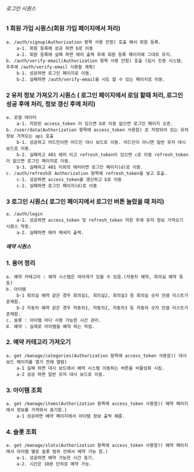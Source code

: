 ###### 로그인 시퀀스

### 1 회원 가입 시퀀스(회원 가입 페이지에서 처리)

    a. /auth/signup(Authorization 항목 사용 안함) 호출 해서 회원 등록.
        a-1. 회원 등록에 성공 하면 b로 이동
        a-2. 회원 등록에 실패 하면 에러 출력 후에 회원 등록 페이지에 그대로 유지.
    b. /auth/verify-email(Authorization 항목 사용 안함) 호출 (임시 인증 시스템. 추후에 /auth/verify-email 사용할 계획)
        b-1. 성공하면 로그인 페이지로 이동.
        b-2. 실패하면 /auth/verify-email을 시도 할 수 있는 페이지로 이동.

### 2 유저 정보 가져오기 시퀀스 ( 로그인 페이지에서 로딩 할때 처리, 로그인 성공 후에 처리, 정보 갱신 후에 처리)

    a. 로컬 데이터
        a-1. 저장된 access_token 이 있으면 b로 이동 없으면 로그인 페이지 오픈.
    b. /user/data(Authorization 항목에 access_token 사용함) 로 저장되어 있는 유저 정보 가져오는 api 호출
        b-1. 성공하고 어드민이면 어드민 대시 보드로 이동. 어드민이 아니면 일반 유저 대시 보드로 이동.
        b-2. 실패하고 401 에러 이고 refresh_token이 있으면 c로 이동 refresh_token이 없으면 로그인 페이지로 이동.
        b-3. 실패하고 401 이외의 에러이면 로그인 페이지(d)로 이동.
    c. /auth/refresh로 Authorization 항목에 refresh_token을 넣고 호출.
        c-1. 성공하면 access_token을 갱신하고 b로 이동
        c-2. 실패하면 로그인 페이지(d)로 이동

### 3 로그인 시퀀스( 로그인 페이지에서 로그인 버튼 눌렀을 때 처리)

    a. /auth/login
        a-1. 성공하면 access_token 및 refresh_token 저장 후에 유저 정보 가져오기 시퀀스 작동.
        a-2. 실패하면 에러 메세지 출력.

##### 예약 시퀀스

### 1. 용어 정리

    a. 예약 카테고리 : 예약 시스템은 여러개가 있을 수 있음.(자동차 예약, 회의실 예약 등등)
    b. 아이템
        b-1 회의실 예약 같은 경우 회의실1, 회의실2, 회의실3 등 회의실 숫자 만큼 리스트가 존재함.
        b-2 자동차 예약 같은 경우 자동차1, 자동차2, 자동차3 등 자동차 숫자 만큼 리스트가 존재함.
    c. 슬롯 : 아이템 마다 사용 가능한 시간 관리.
    d. 예약 : 실제로 아이템을 예약 하는 작업.

### 2. 예약 카테고리 가져오기

    a. get /manage/categories(Authorization 항목에 access_token 사용함)( 대시보드 페이지를 열기 전에 열람)
        a-1 실패 하면 대시 보드에서 예약 시스템 이동하는 버튼을 비활성화 시킴.
        a-2 성공 하면 일반 유저 대시 보드로 이동.

### 3. 아이템 조회

    a. get /manage/items(Authorization 항목에 access_token 사용함)( 예약 페이지에서 정보를 가져와서 표기함.)
        a-1 성공하면 예약 페이지에서 아이템 정보 출력 해줌.

### 4. 슬롯 조회

    a. get /manage/slots(Authorization 항목에 access_token 사용함)( 예약 페이지 에서 아이템 별로 슬롯 범위 안에서 예약 가능 함.)
        a-1. 성공하면 예약 가능한 시간 표기.
        a-2. 시간은 10분 단위로 예약 가능.
